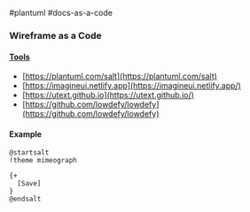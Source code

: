 #plantuml #docs-as-a-code

### Wireframe as a Code
#### [Tools](https://github.com/mermaid-js/mermaid/issues/1184)

* [https://plantuml.com/salt](https://plantuml.com/salt)
* [https://imagineui.netlify.app](https://imagineui.netlify.app/)
* [https://utext.github.io](https://utext.github.io/)
* [https://github.com/lowdefy/lowdefy](https://github.com/lowdefy/lowdefy)

#### Example

```plantuml
@startsalt
!theme mimeograph

{+
  [Save]
}
@endsalt
```
